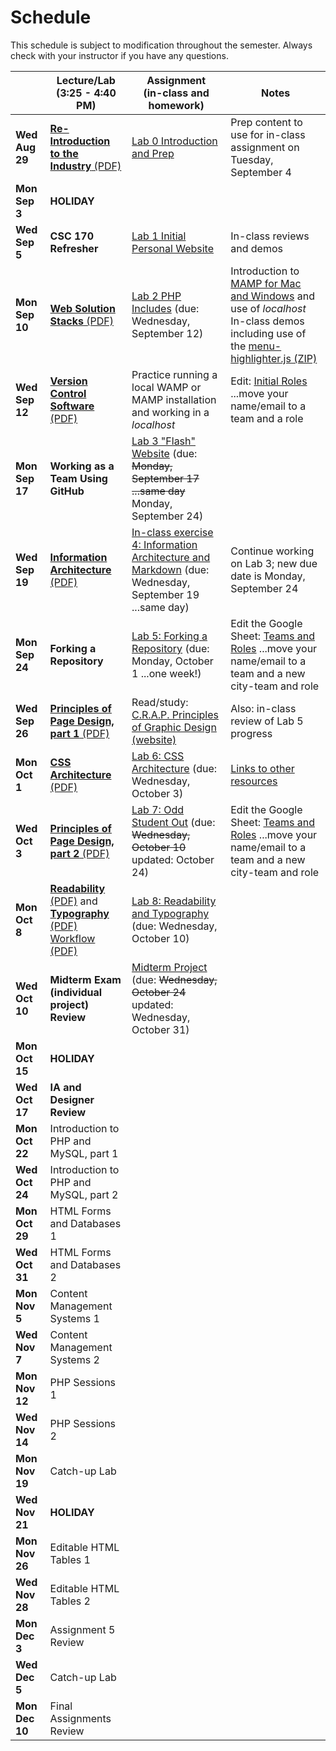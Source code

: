 # Schedule
This schedule is subject to modification throughout the semester. Always check with your instructor if you have any questions.

|                | Lecture/Lab<br>(3:25 - 4:40 PM)                              | Assignment<br>(in-class and homework)                        | Notes                                                        |
| -------------- | ------------------------------------------------------------ | ------------------------------------------------------------ | ------------------------------------------------------------ |
| **Wed Aug 29** | [**Re-Introduction to the Industry** (PDF)](01-reintroduction-to-the-industry/01-introduction-to-the-industry.pdf) | [Lab 0 Introduction and Prep](lab00-introductions-and-prep/instructions.md) | Prep content to use for in-class assignment on Tuesday, September 4 |
| **Mon Sep 3**  | **HOLIDAY**                             |  |                                                              |
| **Wed Sep 5**  | **CSC 170 Refresher** | [Lab 1 Initial Personal Website](lab01-initial-personal-website/instructions.md) | In-class reviews and demos |
| **Mon Sep 10** | [**Web Solution Stacks** (PDF)](03-web-solution-stacks/03-web-solution-stacks.pdf) | [Lab 2 PHP Includes](lab02-php-includes/instructions.md) (due: Wednesday, September 12) | Introduction to [MAMP for Mac and Windows](https://www.mamp.info/en/) and use of *localhost*<br>In-class demos including use of the [menu-highlighter.js (ZIP)](lab02-php-includes/menu-highlighter.js.zip) |
| **Wed Sep 12** | [**Version Control Software** (PDF)](04-version-control-software/04-version-control-software.pdf) | Practice running a local WAMP or MAMP installation and working in a *localhost* | Edit: [Initial Roles](https://docs.google.com/spreadsheets/d/1gXQP-1Rmra6w3PH9GzKOG9Y8-VlKk-DjlCFYFQHo0MM/edit#gid=493379955) ...move your name/email to a team and a role |
| **Mon Sep 17** | **Working as a Team Using GitHub** | [Lab 3 "Flash" Website](lab03-flash-website/instructions.md) (due: <s>Monday, September 17 ...same day</s> Monday, September 24) |                                                              |
| **Wed Sep 19** | [**Information Architecture** (PDF)](05-information-architecture/05-information-architecture.pdf) | [In-class exercise 4: Information Architecture and Markdown](lab04-ia-and-markdown/instructions.md) (due: Wednesday, September 19 ...same day) | Continue working on Lab 3; new due date is Monday, September 24 |
| **Mon Sep 24** | **Forking a Repository** | [Lab 5: Forking a Repository](lab05-forking-a-respository/instructions.md) (due: Monday, October 1 ...one week!) | Edit the Google Sheet: [Teams and Roles](https://docs.google.com/spreadsheets/d/1gXQP-1Rmra6w3PH9GzKOG9Y8-VlKk-DjlCFYFQHo0MM/edit#gid=493379955) ...move your name/email to a team and a new city-team and role |
| **Wed Sep 26** | [**Principles of Page Design, part 1** (PDF)](08-principles-of-page-design1/principles-of-page-design.pdf) | Read/study: [C.R.A.P. Principles of Graphic Design (website)](https://saylordotorg.github.io/text_business-information-systems-design-an-app-for-that/s07-01-c-r-a-p-principles-of-graphic-.html) | Also: in-class review of Lab 5 progress |
| **Mon Oct 1**  | [**CSS Architecture** (PDF)](09-css-architecture/css-architecture.pdf) | [Lab 6: CSS Architecture](lab06-css-architecture/instructions.md) (due: Wednesday, October 3) | [Links to other resources](lab06-css-architecture/links.md) |
| **Wed Oct 3**  | [**Principles of Page Design, part 2** (PDF)](10-principles-of-page-design2/z-patterns-and-f-patterns.pdf) | [Lab 7: Odd Student Out](lab07-odd-student-out/instructions.md) (due: <s>Wednesday, October 10</s> updated: October 24) | Edit the Google Sheet: [Teams and Roles](https://docs.google.com/spreadsheets/d/1gXQP-1Rmra6w3PH9GzKOG9Y8-VlKk-DjlCFYFQHo0MM/edit#gid=493379955) ...move your name/email to a team and a new city-team and role |
| **Mon Oct 8**  | [**Readability** (PDF)](11-readability-typography/readability.pdf) and [**Typography** (PDF)](11-readability-typography/typography.pdf)<br/>[Workflow (PDF)](11-readability-typography/workflow.pdf) | [Lab 8: Readability and Typography](lab08-readability-typography/instructions) (due: Wednesday, October 10) |                                                              |
| **Wed Oct 10** | **Midterm Exam (individual project) Review**                 | [Midterm Project](midterm-project/instructions.md) (due: <s>Wednesday, October 24</s> updated: Wednesday, October 31) |                                                              |
| **Mon Oct 15** | **HOLIDAY**                                                  |                                                              |                                                              |
| **Wed Oct 17** | **IA and Designer Review** |                                                              |                                                              |
| **Mon Oct 22** | Introduction to PHP and MySQL, part 1 |                                                              |                                                              |
| **Wed Oct 24** | Introduction to PHP and MySQL, part 2    |                                                              |                                                              |
| **Mon Oct 29** | HTML Forms and Databases 1                                   |                                                              |                                                              |
| **Wed Oct 31**  | HTML Forms and Databases 2                                   |                                                              |                                                              |
| **Mon Nov 5**  | Content Management Systems 1                                 |                                                              |                                                              |
| **Wed Nov 7**  | Content Management Systems 2                                 |                                                              |                                                              |
| **Mon Nov 12** | PHP Sessions 1                                               |                                                              |                                                              |
| **Wed Nov 14** | PHP Sessions 2                                               |                                                              |                                                              |
| **Mon Nov 19** | Catch-up Lab                                                 |                                                              |                                                              |
| **Wed Nov 21** | **HOLIDAY**                                                  |                                                              |                                                              |
| **Mon Nov 26** | Editable HTML Tables 1                                       |                                                              |                                                              |
| **Wed Nov 28** | Editable HTML Tables 2                                       |                                                              |                                                              |
| **Mon Dec 3**  | Assignment 5 Review                                          |                                                              |                                                              |
| **Wed Dec 5**  | Catch-up Lab                                                 |                                                              |                                                              |
| **Mon Dec 10** | Final Assignments Review                                     |                                                              |                                                              |